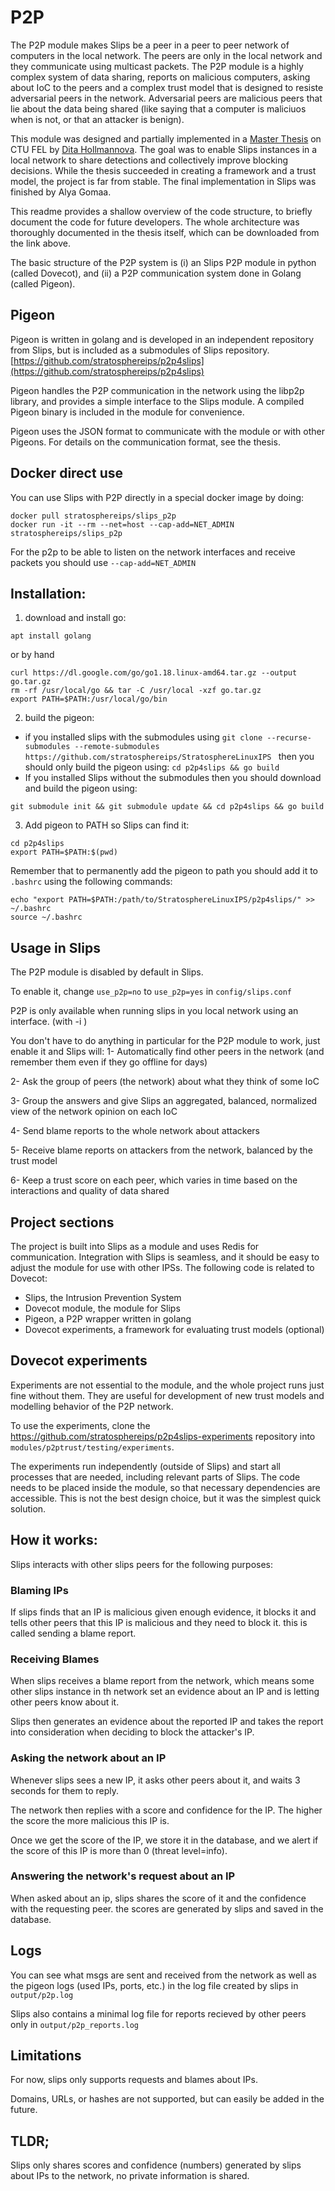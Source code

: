 # P2P 

The P2P module makes Slips be a peer in a peer to peer network of computers in the local network. The peers are only in the local network and they communicate using multicast packets. The P2P module is a highly complex system of data sharing, reports on malicious computers, asking about IoC to the peers and a complex trust model that is designed to resiste adversarial peers in the network. Adversarial peers are malicious peers that lie about the data being shared (like saying that a computer is maliciuos when is not, or that an attacker is benign).

This module was designed and partially implemented in a [Master Thesis](https://dspace.cvut.cz/handle/10467/90252) on CTU FEL by [Dita Hollmannova](https://www.linkedin.com/in/dita-hollmannova/). The goal was to enable Slips instances in a local network to share detections and collectively improve blocking decisions. While the thesis succeeded in creating a framework and a trust model, the project is far from stable. The final implementation in Slips was finished by Alya Gomaa.

This readme provides a shallow overview of the code structure, to briefly document the code for future developers. The whole architecture was thoroughly documented in the thesis itself, which can be downloaded from the link above.

The basic structure of the P2P system is (i) an Slips P2P module in python (called Dovecot), and (ii) a P2P communication system done in Golang (called Pigeon).


## Pigeon

Pigeon is written in golang and is developed in an independent repository from Slips, but is included as a submodules of Slips repository. [https://github.com/stratosphereips/p2p4slips](https://github.com/stratosphereips/p2p4slips)

Pigeon handles the P2P communication in the network using the libp2p library, and provides a simple interface to the Slips module. A compiled
Pigeon binary is included in the module for convenience.

Pigeon uses the JSON format to communicate with the module or with other Pigeons. For details on the communication
format, see the thesis.

## Docker direct use
You can use Slips with P2P directly in a special docker image by doing:

```
docker pull stratosphereips/slips_p2p
docker run -it --rm --net=host --cap-add=NET_ADMIN stratosphereips/slips_p2p
```

For the p2p to be able to listen on the network interfaces 
and receive packets you should use ```--cap-add=NET_ADMIN```

## Installation:

1. download and install go: 

```
apt install golang
```

or by hand

```
curl https://dl.google.com/go/go1.18.linux-amd64.tar.gz --output go.tar.gz
rm -rf /usr/local/go && tar -C /usr/local -xzf go.tar.gz 
export PATH=$PATH:/usr/local/go/bin
```

2. build the pigeon:

- if you installed slips with the submodules using 
```git clone --recurse-submodules --remote-submodules  https://github.com/stratosphereips/StratosphereLinuxIPS ``` 
then you should only build the pigeon using:
```cd p2p4slips && go build```
- If you installed Slips without the submodules then you should download and build the pigeon using:

```
git submodule init && git submodule update && cd p2p4slips && go build
```

3. Add pigeon to PATH so Slips can find it:
```
cd p2p4slips 
export PATH=$PATH:$(pwd)
```

Remember that to permanently add the pigeon to path you should add it to ```.bashrc``` using the following commands:

```
echo "export PATH=$PATH:/path/to/StratosphereLinuxIPS/p2p4slips/" >> ~/.bashrc 
source ~/.bashrc
```

## Usage in Slips

The P2P module is disabled by default in Slips.

To enable it, change ```use_p2p=no``` to ```use_p2p=yes``` in ```config/slips.conf```  

P2P is only available when running slips in you local network using an interface. (with -i <interface>)

You don't have to do anything in particular for the P2P module to work, just enable it and Slips will:
1- Automatically find other peers in the network (and remember them even if they go offline for days)

2- Ask the group of peers (the network) about what they think of some IoC

3- Group the answers and give Slips an aggregated, balanced, normalized view of the network opinion on each IoC

4- Send blame reports to the whole network about attackers

5- Receive blame reports on attackers from the network, balanced by the trust model
    
6- Keep a trust score on each peer, which varies in time based on the interactions and quality of data shared

## Project sections

The project is built into Slips as a module and uses Redis for communication. Integration with Slips
is seamless, and it should be easy to adjust the module for use with other IPSs. The
following code is related to Dovecot:

 - Slips, the Intrusion Prevention System
 - Dovecot module, the module for Slips
 - Pigeon, a P2P wrapper written in golang
 - Dovecot experiments, a framework for evaluating trust models (optional)

## Dovecot experiments

Experiments are not essential to the module, and the whole project runs just fine without them. They are useful for
development of new trust models and modelling behavior of the P2P network. 

To use the experiments, clone
the https://github.com/stratosphereips/p2p4slips-experiments repository into
`modules/p2ptrust/testing/experiments`.

The experiments run independently (outside of Slips) and start all processes that are needed, including relevant parts
of Slips. 
The code needs to be placed inside the module, so that necessary dependencies are accessible. 
This is not the
best design choice, but it was the simplest quick solution.  

## How it works:

Slips interacts with other slips peers for the following purposes:

### Blaming IPs

If slips finds that an IP is malicious given enough evidence, it blocks it and tells other peers that this IP is malicious and they need to block it. this is called sending a blame report.

### Receiving Blames

When slips receives a blame report from the network, 
which means some other slips instance in th network set an evidence about
an IP and is letting other peers know about it.

Slips then generates an evidence about the reported IP and takes the report into consideration
when deciding to block the attacker's IP.



### Asking the network about an IP

Whenever slips sees a new IP, it asks other peers about it, and waits 3 seconds for them to reply. 

The network then replies with a score and confidence for the IP. The higher the score the more malicious this IP is. 

Once we get the score of the IP, we store it in the database,
and we alert if the score of this IP is more than 0 (threat level=info).


### Answering the network's request about an IP

When asked about an ip, slips shares the score of it and the confidence with the requesting peer. the scores are generated by slips and saved in the database.

## Logs

You can see what msgs are sent and received from the network as well
as the pigeon logs (used IPs, ports, etc.) in the log file created by slips in 
```output/p2p.log```

Slips also contains a minimal log file for reports recieved by other peers only in
```output/p2p_reports.log```

## Limitations

For now, slips only supports requests and blames about IPs. 

Domains, URLs, or hashes are not supported, but can easily be added in the future.


## TLDR;

Slips only shares scores and confidence (numbers) generated by slips about IPs to the network, no private information is shared.

